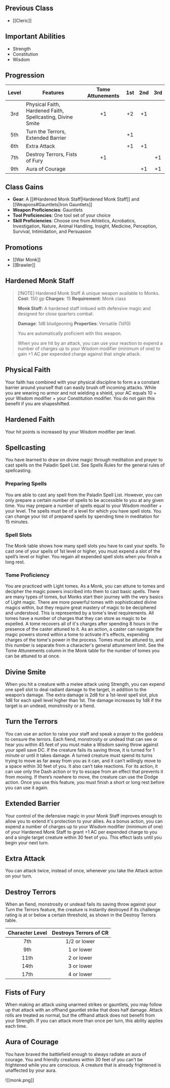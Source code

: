 ## Previous Class
- [[Cleric]]
## Important Abilities
- Strength
- Constitution
- Wisdom
## Progression
| Level | Features                                                   | Tome Attunements | 1st | 2nd | 3rd |
| :---: | ---------------------------------------------------------- | :--------------: | :-: | :-: | :-: |
|  3rd  | Physical Faith, Hardened Faith, Spellcasting, Divine Smite |        +1        | +2  | +1  |     |
|  5th  | Turn the Terrors, Extended Barrier                         |                  | +1  |     |     |
|  6th  | Extra Attack                                               |                  | +1  | +1  |     |
|  7th  | Destroy Terrors, Fists of Fury                             |        +1        |     |     | +1  |
|  9th  | Aura of Courage                                            |                  |     | +1  | +1  |
## Class Gains
- **Gear**: A [[#Hardened Monk Staff|Hardened Monk Staff]] and [[Weapons#Gauntlets|Iron Gauntlets]]
- **Weapon Proficiencies**: Gauntlets
- **Tool Proficiencies**: One tool set of your choice
- **Skill Proficiencies**: Choose one from Athletics, Acrobatics, Investigation, Nature, Animal Handling, Insight, Medicine, Perception, Survival, Intimidation, and Persuasion
## Promotions
- [[War Monk]]
- [[Brawler]]
## Hardened Monk Staff

> [!NOTE] Hardened Monk Staff
> A unique weapon available to Monks.
> **Cost**: 150 gp
> **Charges**: 15
> **Requirement**: Monk class
>
>**Monk Staff:** A hardened staff imbued with defensive magic and designed for close quarters combat.
>
> **Damage**: 1d8 bludgeoning
> **Properties**: Versatile (1d10)
> 
> You are automatically proficient with this weapon.
> 
> When you are hit by an attack, you can use your reaction to expend a number of charges up to your Wisdom modifier (minimum of one) to gain +1 AC per expended charge against that single attack.

## Physical Faith
Your faith has combined with your physical discipline to form a a constant barrier around yourself that can easily brush off incoming attacks.
While you are wearing no armor and not wielding a shield, your AC equals 10 + your Wisdom modifier + your Constitution modifier. You do not gain this benefit if you are shapeshifted.
## Hardened Faith
Your hit points is increased by your Wisdom modifier per level.
## Spellcasting
You have learned to draw on divine magic through meditation and prayer to cast spells on the Paladin Spell List. See Spells Rules for the general rules of spellcasting.
### Preparing Spells
You are able to cast any spell from the Paladin Spell List. However, you can only prepare a certain number of spells to be accessible to you at any given time. You may prepare a number of spells equal to your Wisdom modifier + your level.
The spells must be of a level for which you have spell slots. You can change your list of prepared spells by spending time in meditation for 15 minutes.
### Spell Slots
The Monk table shows how many spell slots you have to cast your spells. To cast one of your spells of 1st level or higher, you must expend a slot of the spell’s level or higher. You regain all expended spell slots when you finish a long rest.
### Tome Proficiency
You are practiced with Light tomes.
As a Monk, you can attune to tomes and decipher the magic powers inscribed into them to cast basic spells.
There are many types of tomes, but Monks start their journey with the very basics of Light magic. There are more powerful tomes with sophisticated divine magics within, but they require great mastery of magic to be deciphered and understood. This is represented by a tome's level requirements.
All tomes have a number of charges that they can store as magic to be expelled. A tome recovers all of it's charges after spending 8 hours in the presence of the caster attuned to it. As an action, a caster can navigate the magic powers stored within a tome to activate it's effects, expending charges of the tome's power in the process.
Tomes must be attuned to, and this number is separate from a character's general attunement limit. See the Tome Attunements column in the Monk table for the number of tomes you can be attuned to at once.
## Divine Smite
When you hit a creature with a melee attack using Strength, you can expend one spell slot to deal radiant damage to the target, in addition to the weapon’s damage. The extra damage is 2d8 for a 1st-level spell slot, plus 1d8 for each spell level higher than 1st. The damage increases by 1d8 if the target is an undead, monstrosity or a fiend.
## Turn the Terrors
You can use an action to raise your staff and speak a prayer to the goddess to censure the terrors. Each fiend, monstrosity or undead that can see or hear you within 45 feet of you must make a Wisdom saving throw against your spell save DC. If the creature fails its saving throw, it is turned for 1 minute or until it takes damage.
A turned creature must spend its turns trying to move as far away from you as it can, and it can’t willingly move to a space within 30 feet of you. It also can’t take reactions. For its action, it can use only the Dash action or try to escape from an effect that prevents it from moving. If there’s nowhere to move, the creature can use the Dodge action.
Once you use this feature, you must finish a short or long rest before you can use it again.
## Extended Barrier
Your control of the defensive magic in your Monk Staff improves enough to allow you to extend it's protection to your allies.
As a bonus action, you can expend a number of charges up to your Wisdom modifier (minimum of one) of your Hardened Monk Staff to grant +1 AC per expended charge to you and a single target creature within 30 feet of you.
This effect lasts until you begin your next turn.
## Extra Attack
You can attack twice, instead of once, whenever you take the Attack action on your turn.
## Destroy Terrors
When an fiend, monstrosity or undead fails its saving throw against your Turn the Terrors feature, the creature is instantly destroyed if its challenge rating is at or below a certain threshold, as shown in the Destroy Terrors table.

| Character Level | Destroys Terrors of CR |
| :-------------: | :--------------------: |
|       7th       |      1/2 or lower      |
|       9th       |       1 or lower       |
|      11th       |       2 or lower       |
|      14th       |       3 or lower       |
|      17th       |       4 or lower       |
## Fists of Fury
When making an attack using unarmed strikes or gauntlets, you may follow up that attack with an offhand gauntlet strike that does half damage. Attack rolls are treated as normal, but the offhand attack does not benefit from your Strength. If you can attack more than once per turn, this ability applies each time.
## Aura of Courage
You have braved the battlefield enough to always radiate an aura of courage. You and friendly creatures within 30 feet of you can’t be frightened while you are conscious. A creature that is already frightened is unaffected by your aura.

![[monk.png]]
